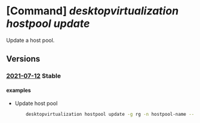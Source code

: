 # [Command] _desktopvirtualization hostpool update_

Update a host pool.

## Versions

### [2021-07-12](/Resources/mgmt-plane/L3N1YnNjcmlwdGlvbnMve30vcmVzb3VyY2Vncm91cHMve30vcHJvdmlkZXJzL21pY3Jvc29mdC5kZXNrdG9wdmlydHVhbGl6YXRpb24vaG9zdHBvb2xzL3t9/2021-07-12.xml) **Stable**

<!-- mgmt-plane /subscriptions/{}/resourcegroups/{}/providers/microsoft.desktopvirtualization/hostpools/{} 2021-07-12 -->

#### examples

- Update host pool
    ```bash
        desktopvirtualization hostpool update -g rg -n hostpool-name --tags tag=test
    ```
